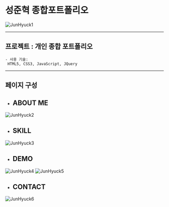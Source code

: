 

# 성준혁 종합포트폴리오 

![JunHyuck1](https://github.com/sungjunhyuck/portfolio/assets/146051592/a837775e-8cbe-4956-a491-92c5612effa6)


---

##  프로젝트 : 개인 종합 포트폴리오


    - 사용 기술:
     HTML5, CSS3, JavaScript, JQuery


---

##  페이지 구성 

- ## ABOUT ME 
![JunHyuck2](https://github.com/sungjunhyuck/portfolio/assets/146051592/3547bb7d-06e9-4f69-b539-6f4e1ccd58f0)


- ## SKILL 
![JunHyuck3](https://github.com/sungjunhyuck/portfolio/assets/146051592/44f2c8b8-e6b8-41df-bf28-2778bfa85c88)

- ## DEMO 
![JunHyuck4](https://github.com/sungjunhyuck/portfolio/assets/146051592/ee73d371-ce0e-418b-b62f-0f72d91cd6f2)
![JunHyuck5](https://github.com/sungjunhyuck/portfolio/assets/146051592/2979fd2d-3f89-4403-9f85-8f621beb3398)

- ## CONTACT 

![JunHyuck6](https://github.com/sungjunhyuck/portfolio/assets/146051592/141e9695-5706-4a2a-9973-f78e65683902)




